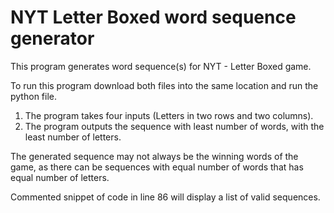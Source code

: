 # NYT Letter Boxed word sequence generator

This program generates word sequence(s) for NYT - Letter Boxed game.

To run this program download both files into the same location and run the python file.

1. The program takes four inputs (Letters in two rows and two columns).
2. The program outputs the sequence with least number of words, with the least number of letters.

The generated sequence may not always be the winning words of the game, as there can be sequences with equal number of words that has equal number of letters.

Commented snippet of code in line 86 will display a list of valid sequences.
